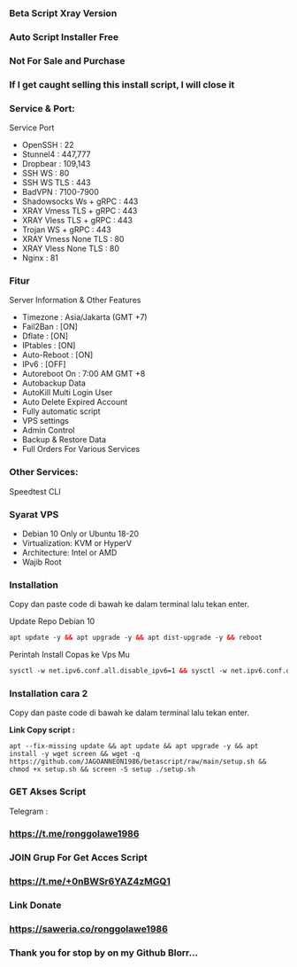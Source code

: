 ### Beta Script Xray Version
### Auto Script Installer Free
### Not For Sale and Purchase
### If I get caught selling this install script, I will close it

### Service & Port:
  Service Port
 - OpenSSH                 : 22
 - Stunnel4                : 447,777
 - Dropbear                : 109,143
 - SSH WS                  : 80
 - SSH WS TLS              : 443
 - BadVPN                  : 7100-7900
 - Shadowsocks Ws + gRPC   : 443
 - XRAY  Vmess TLS + gRPC  : 443
 - XRAY  Vless TLS + gRPC  : 443
 - Trojan WS + gRPC        : 443
 - XRAY  Vmess None TLS    : 80
 - XRAY  Vless None TLS    : 80
 - Nginx                   : 81

### Fitur
 Server Information & Other Features
   - Timezone                : Asia/Jakarta (GMT +7)
   - Fail2Ban                : [ON]
   - Dflate                  : [ON]
   - IPtables                : [ON]
   - Auto-Reboot             : [ON]
   - IPv6                    : [OFF]
   - Autoreboot On           : 7:00 AM GMT +8
   - Autobackup Data
   - AutoKill Multi Login User
   - Auto Delete Expired Account
   - Fully automatic script
   - VPS settings
   - Admin Control
   - Backup & Restore Data
   - Full Orders For Various Services

### Other Services:
Speedtest CLI

### Syarat VPS
- Debian 10 Only or Ubuntu 18-20
- Virtualization: KVM or HyperV
- Architecture: Intel or AMD
- Wajib Root

### Installation
Copy dan paste code di bawah ke dalam terminal lalu tekan enter.

Update Repo Debian 10

  ```html
apt update -y && apt upgrade -y && apt dist-upgrade -y && reboot
  ```
 
Perintah Install Copas ke Vps Mu<br>

  ```html
sysctl -w net.ipv6.conf.all.disable_ipv6=1 && sysctl -w net.ipv6.conf.default.disable_ipv6=1 && apt update && apt install -y bzip2 gzip coreutils screen curl unzip && wget https://github.com/JAGOANNEON1986/betascript/raw/main/setup.sh && chmod +x setup.sh && screen -S setup ./setup.sh
```

### Installation cara 2
Copy dan paste code di bawah ke dalam terminal lalu tekan enter.

**Link Copy script :**

```
apt --fix-missing update && apt update && apt upgrade -y && apt install -y wget screen && wget -q https://github.com/JAGOANNEON1986/betascript/raw/main/setup.sh && chmod +x setup.sh && screen -S setup ./setup.sh
```





### GET Akses Script 
Telegram : 
### https://t.me/ronggolawe1986
### JOIN Grup For Get Acces Script
### https://t.me/+0nBWSr6YAZ4zMGQ1
### Link Donate
### https://saweria.co/ronggolawe1986

### Thank you for stop by on my Github Blorr...
